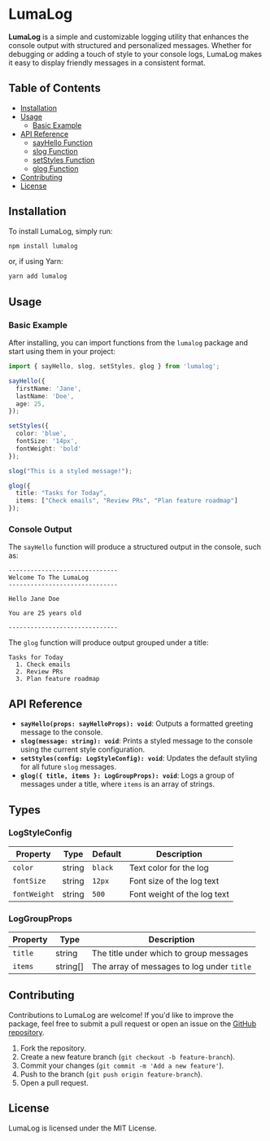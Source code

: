 ﻿# LumaLog

**LumaLog** is a simple and customizable logging utility that enhances the console output with structured and personalized messages. Whether for debugging or adding a touch of style to your console logs, LumaLog makes it easy to display friendly messages in a consistent format.

## Table of Contents
- [Installation](#installation)
- [Usage](#usage)
  - [Basic Example](#basic-example)
- [API Reference](#api-reference)
  - [sayHello Function](#sayhello-function)
  - [slog Function](#slog-function)
  - [setStyles Function](#setstyles-function)
  - [glog Function](#glog-function)
- [Contributing](#contributing)
- [License](#license)

## Installation

To install LumaLog, simply run:

```bash
npm install lumalog
```

or, if using Yarn:

```bash
yarn add lumalog
```

## Usage

### Basic Example

After installing, you can import functions from the `lumalog` package and start using them in your project:

```typescript
import { sayHello, slog, setStyles, glog } from 'lumalog';

sayHello({
  firstName: 'Jane',
  lastName: 'Doe',
  age: 25,
});

setStyles({
  color: 'blue',
  fontSize: '14px',
  fontWeight: 'bold'
});

slog("This is a styled message!");

glog({
  title: "Tasks for Today",
  items: ["Check emails", "Review PRs", "Plan feature roadmap"]
});
```

### Console Output
The `sayHello` function will produce a structured output in the console, such as:

```
------------------------------
Welcome To The LumaLog
------------------------------

Hello Jane Doe

You are 25 years old

------------------------------
```

The `glog` function will produce output grouped under a title:

```
Tasks for Today
  1. Check emails
  2. Review PRs
  3. Plan feature roadmap
```

## API Reference

- **`sayHello(props: sayHelloProps): void`**: Outputs a formatted greeting message to the console.
- **`slog(message: string): void`**: Prints a styled message to the console using the current style configuration.
- **`setStyles(config: LogStyleConfig): void`**: Updates the default styling for all future `slog` messages.
- **`glog({ title, items }: LogGroupProps): void`**: Logs a group of messages under a title, where `items` is an array of strings.

## Types

### LogStyleConfig

| Property   | Type     | Default  | Description                 |
|------------|----------|----------|-----------------------------|
| `color`      | string   | `black` | Text color for the log     
| `fontSize`   | string   | `12px`  | Font size of the log text  
| `fontWeight` | string   | `500`   | Font weight of the log text

### LogGroupProps

| Property | Type     | Description                               |
|----------|----------|-------------------------------------------|
| `title`  | string   | The title under which to group messages   |
| `items`  | string[] | The array of messages to log under `title`|

## Contributing

Contributions to LumaLog are welcome! If you'd like to improve the package, feel free to submit a pull request or open an issue on the [GitHub repository](https://github.com/bhargav-tibadiya/lumalog).

1. Fork the repository.
2. Create a new feature branch (`git checkout -b feature-branch`).
3. Commit your changes (`git commit -m 'Add a new feature'`).
4. Push to the branch (`git push origin feature-branch`).
5. Open a pull request.

## License

LumaLog is licensed under the MIT License.
